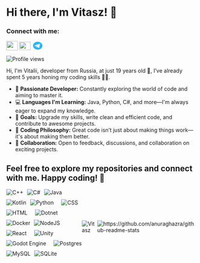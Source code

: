 # Hi there, I'm Vitasz! 👋

### Connect with me:
<span align="left">
<a href="https://vk.com/vitaliibogomia" target="blank"><img align="center" src="https://raw.githubusercontent.com/rahuldkjain/github-profile-readme-generator/master/src/images/icons/Social/vk.svg" alt="" height="25" width="30" /></a>
<a href="https://discordapp.com/users/vitasz" target="blank"><img align="center" src="https://raw.githubusercontent.com/rahuldkjain/github-profile-readme-generator/master/src/images/icons/Social/discord.svg" alt="" height="22" width="30" /></a>
<a href="https://t.me/l_vitas_l" target="blank"><img align="center" src="https://raw.githubusercontent.com/AliSawari/github-profile-readme-generator/master/src/images/icons/Social/telegram.svg" alt="" height="25" width="30" /></a>
<br/>

![Profile views](https://komarev.com/ghpvc/?username=Vitasz&style=flat-square)

Hi, I'm Vitalii, developer from Russia, at just 19 years old 👶, I’ve already spent 5 years honing my coding skills 🧑‍💻.
- 🚀 **Passionate Developer:** Constantly exploring the world of code and aiming to master it.
- 💻 **Languages I'm Learning:** Java, Python, C#, and more—I'm always eager to expand my knowledge.
- 🎯 **Goals:** Upgrade my skills, write clean and efficient code, and contribute to awesome projects.
- 🔧 **Coding Philosophy:** Great code isn’t just about making things work—it's about making them better.
- 🤝 **Collaboration:** Open to feedback, discussions, and collaboration on exciting projects.

## Feel free to explore my repositories and connect with me. Happy coding! 🎉
<div style="display: flex; flex-direction: raw; align-items: center; ">
  <div style="display: flex; flex-wrap: wrap; gap: 10px; margin-bottom: 20px;">
    <img width="" src="https://img.shields.io/badge/C++-%2300599C.svg?logo=c%2B%2B&logoColor=white" alt="C++" />
    <img width="" src="https://img.shields.io/badge/C%23-%23239120.svg?logo=cshrp&logoColor=white" alt="C#" />
    <img width="" src="https://img.shields.io/badge/Java-%23ED8B00.svg?logo=openjdk&logoColor=white" alt="Java" />
    <img width="" src="https://img.shields.io/badge/Kotlin-%237F52FF.svg?logo=kotlin&logoColor=white" alt="Kotlin" />
    <img width="" src="https://img.shields.io/badge/Python-3776AB?logo=python&logoColor=fff" alt="Python" />
    <br />
    <img width="" src="https://img.shields.io/badge/CSS-1572B6?logo=css3&logoColor=fff" alt="CSS" />
    <img width="" src="https://img.shields.io/badge/HTML-%23E34F26.svg?logo=html5&logoColor=white" alt="HTML" />
    <br />
    <img width="" src="https://img.shields.io/badge/.NET-512BD4?logo=dotnet&logoColor=fff" alt="Dotnet" />
    <img width="" src="https://img.shields.io/badge/Docker-2496ED?logo=docker&logoColor=fff" alt="Docker" />
    <img width="" src="https://img.shields.io/badge/Node.js-6DA55F?logo=node.js&logoColor=white" alt="NodeJS" />
    <img width="" src="https://img.shields.io/badge/React-%2320232a.svg?logo=react&logoColor=%2361DAFB" alt="React" />
    <br />
    <img width="" src="https://img.shields.io/badge/Unity-%23000000.svg?logo=unity&logoColor=white" alt="Unity" />
    <img width="" src="https://img.shields.io/badge/Godot-%23FFFFFF.svg?logo=godot-engine" alt="Godot Engine" />
    <br />
    <img width="" src="https://img.shields.io/badge/Postgres-%23316192.svg?logo=postgresql&logoColor=white" alt="Postgres" />
    <img width="" src="https://img.shields.io/badge/MySQL-4479A1?logo=mysql&logoColor=fff" alt="MySQL" />
    <img width="" src="https://img.shields.io/badge/SQLite-%2307405e.svg?logo=sqlite&logoColor=white" alt="SQLite" />
  </div>
  <div>
     <img src="https://github-readme-stats.vercel.app/api?username=Vitasz&show_icons=true&theme=gotham" alt="Vitasz" />
  </div>
  <div>
    <img width="" src="https://github-readme-stats.vercel.app/api/top-langs/?username=vitasz&layout=compact" alt="https://github.com/anuraghazra/github-readme-stats" />
  </div>
</div>

